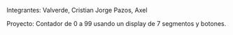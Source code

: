 Integrantes:
Valverde, Cristian Jorge
Pazos, Axel

Proyecto:
Contador de 0 a 99 usando un display de 7 segmentos y botones.
